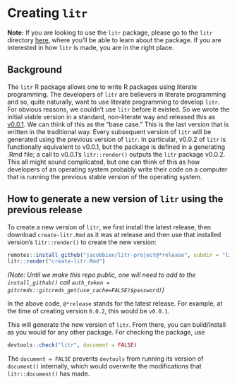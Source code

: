 
<!-- README.md is generated from README.Rmd. Please edit that file -->

# Creating `litr`

<!-- badges: start -->
<!-- badges: end -->

**Note:** If you are looking to use the `litr` package, please go to the
`litr` directory [here](litr), where you’ll be able to learn about the
package. If you are interested in how `litr` is made, you are in the
right place.

## Background

The `litr` R package allows one to write R packages using literate
programming. The developers of `litr` are believers in literate
programming and so, quite naturally, want to use literate programming to
develop `litr`. For obvious reasons, we couldn’t use `litr` before it
existed. So we wrote the initial viable version in a standard,
non-literate way and released this as
[v0.0.1](https://github.com/jacobbien/litr-project/releases/tag/v0.0.1).
We can think of this as the “base case.” This is the last version that
is written in the traditional way. Every subsequent version of `litr`
will be generated using the previous version of `litr`. In particular,
v0.0.2 of `litr` is functionally equivalent to v0.0.1, but the package
is defined in a generating .Rmd file; a call to v0.0.1’s
`litr::render()` outputs the `litr` package v0.0.2. This all might sound
complicated, but one can think of this as how developers of an operating
system probably write their code on a computer that is running the
previous stable version of the operating system.

## How to generate a new version of `litr` using the previous release

To create a new version of `litr`, we first install the latest release,
then download `create-litr.Rmd` as it was at release and then use that
installed version’s `litr::render()` to create the new version:

``` r
remotes::install_github("jacobbien/litr-project@*release", subdir = "litr")
litr::render("create-litr.Rmd")
```

*(Note: Until we make this repo public, one will need to add to the
`install_github()` call
`auth_token = gitcreds::gitcreds_get(use_cache=FALSE)$password)`)*

In the above code, `@*release` stands for the latest release. For
example, at the time of creating version `0.0.2`, this would be
`v0.0.1`.

This will generate the new version of `litr`. From there, you can
build/install as you would for any other package. For checking the
package, use

``` r
devtools::check("litr", document = FALSE)
```

The `document = FALSE` prevents `devtools` from running its version of
`document()` internally, which would overwrite the modifications that
`litr::document()` has made.
